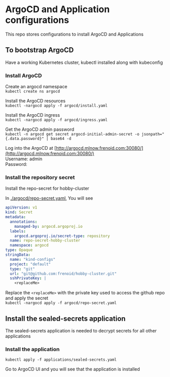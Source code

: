 # ArgoCD and Application configurations
This repo stores configurations to install ArgoCD and Applications

## To bootstrap ArgoCD
Have a working Kubernetes cluster, kubectl installed along with kubeconfig

### Install ArgoCD
Create an argocd namespace<br>
`kubectl create ns argocd`

Install the ArgoCD resources<br>
`kubectl -nargocd apply -f argocd/install.yaml`

Install the ArgoCD ingress<br>
`kubectl -nargocd apply -f argocd/ingress.yaml`

Get the ArgoCD admin password<br>
`kubectl -n argocd get secret argocd-initial-admin-secret -o jsonpath="{.data.password}" | base64 -d`

Log into the ArgoCD at [http://argocd.mlnow.frenoid.com:30080/](http://argocd.mlnow.frenoid.com:30080/)<br>
Username: admin<br>
Password: <argoCDAdminPassword>

### Install the repository secret
Install the repo-secret for hobby-cluster

In [./argocd/repo-secret.yaml](./argocd/repo-secret.yaml), You will see <br>

```yaml
apiVersion: v1
kind: Secret
metadata:
  annotations:
    managed-by: argocd.argoproj.io
  labels:
    argocd.argoproj.io/secret-type: repository
  name: repo-secret-hobby-cluster
  namespace: argocd
type: Opaque
stringData:
  name: "kind-configs"
  project: "default"
  type: "git"
  url: "git@github.com:frenoid/hobby-cluster.git"
  sshPrivateKey: |
    <replaceMe>
```

Replace the `<replaceMe>` with the private key used to access the github repo and apply the secret <br>
`kubectl -nargocd apply -f argocd/repo-secret.yaml`

## Install the sealed-secrets application
The sealed-secrets application is needed to decrypt secrets for all other applications

### Install the application
`kubectl apply -f applications/sealed-secrets.yaml`<br>

Go to ArgoCD UI and you will see that the application is installed




